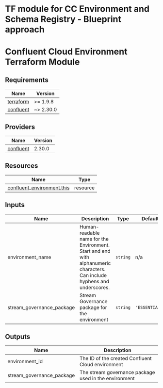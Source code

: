 # TF module for CC Environment and Schema Registry - Blueprint approach

# Confluent Cloud Environment Terraform Module

<!-- BEGIN_TF_DOCS -->
## Requirements

| Name | Version |
|------|---------|
| <a name="requirement_terraform"></a> [terraform](#requirement_terraform) | >= 1.9.8 |
| <a name="requirement_confluent"></a> [confluent](#requirement_confluent) | ~> 2.30.0 |

## Providers

| Name | Version |
|------|---------|
| <a name="provider_confluent"></a> [confluent](#provider_confluent) | 2.30.0 |

## Resources

| Name | Type |
|------|------|
| [confluent_environment.this](https://registry.terraform.io/providers/confluentinc/confluent/latest/docs/resources/environment) | resource |

## Inputs

| Name | Description | Type | Default | Required |
|------|-------------|------|---------|:--------:|
| environment_name | Human-readable name for the Environment. Start and end with alphanumeric characters. Can include hyphens and underscores. | `string` | n/a | yes |
| stream_governance_package | Stream Governance package for the environment | `string` | `"ESSENTIALS"` | no |

## Outputs

| Name | Description |
|------|-------------|
| environment_id | The ID of the created Confluent Cloud environment |
| stream_governance_package | The stream governance package used in the environment |
<!-- END_TF_DOCS -->
